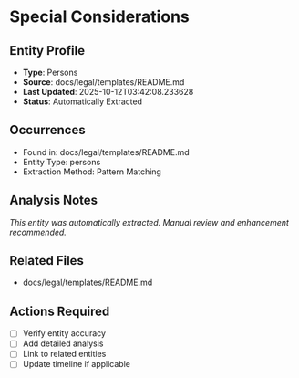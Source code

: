 # Special Considerations

## Entity Profile
- **Type**: Persons
- **Source**: docs/legal/templates/README.md
- **Last Updated**: 2025-10-12T03:42:08.233628
- **Status**: Automatically Extracted

## Occurrences
- Found in: docs/legal/templates/README.md
- Entity Type: persons
- Extraction Method: Pattern Matching

## Analysis Notes
*This entity was automatically extracted. Manual review and enhancement recommended.*

## Related Files
- docs/legal/templates/README.md

## Actions Required
- [ ] Verify entity accuracy
- [ ] Add detailed analysis
- [ ] Link to related entities
- [ ] Update timeline if applicable
